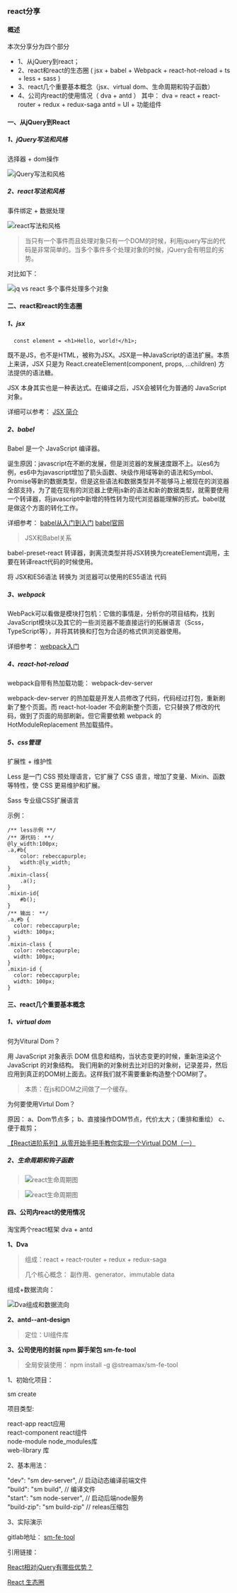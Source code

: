 ### **react分享** 

#### 概述
本次分享分为四个部分
* 1、从jQuery到react；
* 2、react和react的生态圈 ( jsx + babel + Webpack + react-hot-reload + ts + less + sass )
* 3、react几个重要基本概念（jsx、virtual dom、生命周期和钩子函数）
* 4、公司内react的使用情况（ dva + antd ）
其中：
  dva = react + react-router + redux + redux-saga
  antd = UI + 功能组件

#### 一、从jQuery到React

##### 1、jQuery写法和风格

选择器 + dom操作

 ![jQuery写法和风格](../static/imgs/react/share/jq_style.png "jQuery写法和风格")
 
##### 2、react写法和风格

事件绑定 + 数据处理

 ![react写法和风格](../static/imgs/react/share/react_style.png "react写法和风格")


> 当只有一个事件而且处理对象只有一个DOM的时候，利用jquery写出的代码是非常简单的。当多个事件多个处理对象的时候，jQuery会有明显的劣势。

对比如下：

 ![jq vs react 多个事件处理多个对象](../static/imgs/react/share/jq_vs_react_mul_event.png "jq vs react 多个事件处理多个对象")


#### 二、react和react的生态圈

##### 1、jsx

```
  const element = <h1>Hello, world!</h1>;
```

既不是JS，也不是HTML，被称为JSX。JSX是一种JavaScript的语法扩展。本质上来讲，JSX 只是为 React.createElement(component, props, ...children) 方法提供的语法糖。

JSX 本身其实也是一种表达式。在编译之后，JSX会被转化为普通的 JavaScript 对象。

详细可以参考： [JSX 简介](https://react.docschina.org/docs/introducing-jsx.html "JSX 简介")

##### 2、babel

Babel 是一个 JavaScript 编译器。

诞生原因：javascript在不断的发展，但是浏览器的发展速度跟不上。以es6为例，es6中为javascript增加了箭头函数、块级作用域等新的语法和Symbol、Promise等新的数据类型，但是这些语法和数据类型并不能够马上被现在的浏览器全部支持，为了能在现有的浏览器上使用js新的语法和新的数据类型，就需要使用一个转译器，将javascript中新增的特性转为现代浏览器能理解的形式。babel就是做这个方面的转化工作。

详细参考：
 [babel从入门到入门](https://www.cnblogs.com/lsgxeva/p/7758184.html "babel从入门到入门")
 [babel官网]( https://babeljs.io/ "babel官网")

> JSX和Babel关系

babel-preset-react 转译器，剥离流类型并将JSX转换为createElement调用，主要在转译react代码的时候使用。

将 JSX和ES6语法 转换为 浏览器可以使用的ES5语法 代码

##### 3、webpack

WebPack可以看做是模块打包机：它做的事情是，分析你的项目结构，找到JavaScript模块以及其它的一些浏览器不能直接运行的拓展语言（Scss，TypeScript等），并将其转换和打包为合适的格式供浏览器使用。

详细参考：
 [webpack入门](https://segmentfault.com/a/1190000006178770 "webpack入门")


##### 4、react-hot-reload

webpack自带有热加载功能： webpack-dev-server

webpack-dev-server 的热加载是开发人员修改了代码，代码经过打包，重新刷新了整个页面。而 react-hot-loader 不会刷新整个页面，它只替换了修改的代码，做到了页面的局部刷新。但它需要依赖 webpack 的 HotModuleReplacement 热加载插件。

##### 5、css管理

扩展性 + 维护性

Less 是一门 CSS 预处理语言，它扩展了 CSS 语言，增加了变量、Mixin、函数等特性，使 CSS 更易维护和扩展。 

Sass 专业级CSS扩展语言

示例：
```
/** less示例 **/
/** 源代码： **/
@ly_width:100px;
.a,#b{
    color: rebeccapurple;
    width:@ly_width;
}
.mixin-class{
    .a();
}
.mixin-id{
    #b();
}
/** 输出： **/
.a,#b {
  color: rebeccapurple;
  width: 100px;
}
.mixin-class {
  color: rebeccapurple;
  width: 100px;
}
.mixin-id {
  color: rebeccapurple;
  width: 100px;
}
```


#### 三、react几个重要基本概念

##### 1、virtual dom

何为Vitural Dom？

用 JavaScript 对象表示 DOM 信息和结构，当状态变更的时候，重新渲染这个 JavaScript 的对象结构。 我们用新的对象树去比对旧的对象树，记录差异，然后应用到真正的DOM树上面去。这样我们就不需要重新构造整个DOM树了。

> 本质：在js和DOM之间做了一个缓存。

为何要使用Virtul Dom？

原因：
a、Dom节点多；
b、直接操作DOM节点，代价太大；（重排和重绘）
c、便于裁剪；

[【React进阶系列】从零开始手把手教你实现一个Virtual DOM（一）](https://segmentfault.com/a/1190000014572815 "【React进阶系列】从零开始手把手教你实现一个Virtual DOM（一）")

##### 2、生命周期和钩子函数

> ![react生命周期图](../static/imgs/react/react_life.png "react生命周期图")

> ![react生命周期图](../static/imgs/react/react_life1.jpg "react生命周期图")

#### 四、公司内react的使用情况

淘宝两个react框架 dva + antd

**1、Dva**

> 组成：react + react-router + redux + redux-saga
>
> 几个核心概念： 副作用、generator、immutable data

组成+数据流向：

 ![Dva组成和数据流向](../static/imgs/react/share/dva.png "Dva组成和数据流向")

**2、antd--ant-design**

> 定位：UI组件库

**3、公司使用的封装 npm 脚手架包 sm-fe-tool**

> 全局安装使用： npm install -g @streamax/sm-fe-tool


1、初始化项目：

sm create <project-type> <project-name>

项目类型:

  react-app        react应用    
  react-component  react组件    
  node-module      node_modules库    
  web-library      库     


2、基本用法：

  "dev": "sm dev-server", // 启动动态编译前端文件     
  "build": "sm build", // 编译文件    
  "start": "sm node-server", // 启动后端node服务     
  "build-zip": "sm build-zip" // releas压缩包    

3、实际演示


gitlab地址： [sm-fe-tool](http://192.168.80.129/common/front-end/sm-fe-tool "sm-fe-tool")


引用链接：

 [React相对jQuery有哪些优势？](https://www.reqianduan.com/3171.html "React相对jQuery有哪些优势？")

 [React 生态圈](https://blog.csdn.net/hfy15352/article/details/79949647 "React 生态圈")
 
